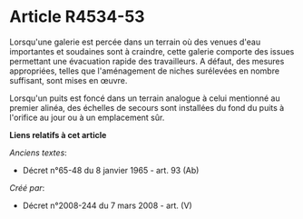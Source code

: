 # Article R4534-53

Lorsqu'une galerie est percée dans un terrain où des venues d'eau importantes et soudaines sont à craindre, cette galerie
comporte des issues permettant une évacuation rapide des travailleurs. A défaut, des mesures appropriées, telles que
l'aménagement de niches surélevées en nombre suffisant, sont mises en œuvre.

Lorsqu'un puits est foncé dans un terrain analogue à celui mentionné au premier alinéa, des échelles de secours sont
installées du fond du puits à l'orifice au jour ou à un emplacement sûr.

**Liens relatifs à cet article**

_Anciens textes_:

  - Décret n°65-48 du 8 janvier 1965 - art. 93 (Ab)

_Créé par_:

  - Décret n°2008-244 du 7 mars 2008 - art. (V)
